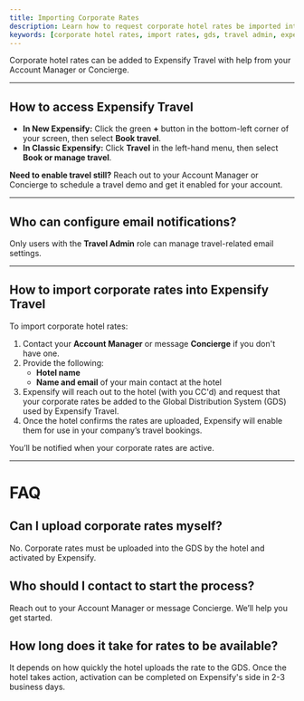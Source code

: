 ```yaml
---
title: Importing Corporate Rates
description: Learn how to request corporate hotel rates be imported into Expensify Travel through Concierge or your Account Manager.
keywords: [corporate hotel rates, import rates, gds, travel admin, expensify concierge, account manager, travel discounts]
---
```


<div id="new-expensify" markdown="1">

Corporate hotel rates can be added to Expensify Travel with help from your Account Manager or Concierge.

---

## How to access Expensify Travel

- **In New Expensify:** Click the green **+** button in the bottom-left corner of your screen, then select **Book travel**.
- **In Classic Expensify:** Click **Travel** in the left-hand menu, then select **Book or manage travel**.

**Need to enable travel still?** Reach out to your Account Manager or Concierge to schedule a travel demo and get it enabled for your account.

---

## Who can configure email notifications?

Only users with the **Travel Admin** role can manage travel-related email settings.

---

## How to import corporate rates into Expensify Travel

To import corporate hotel rates:

1. Contact your **Account Manager** or message **Concierge** if you don't have one.
2. Provide the following:
   - **Hotel name**
   - **Name and email** of your main contact at the hotel
3. Expensify will reach out to the hotel (with you CC'd) and request that your corporate rates be added to the Global Distribution System (GDS) used by Expensify Travel.
4. Once the hotel confirms the rates are uploaded, Expensify will enable them for use in your company’s travel bookings.

You’ll be notified when your corporate rates are active.

---

# FAQ

## Can I upload corporate rates myself?
No. Corporate rates must be uploaded into the GDS by the hotel and activated by Expensify.

## Who should I contact to start the process?
Reach out to your Account Manager or message Concierge. We’ll help you get started.

## How long does it take for rates to be available?
It depends on how quickly the hotel uploads the rate to the GDS. Once the hotel takes action, activation can be completed on Expensify's side in 2-3 business days.

</div>
